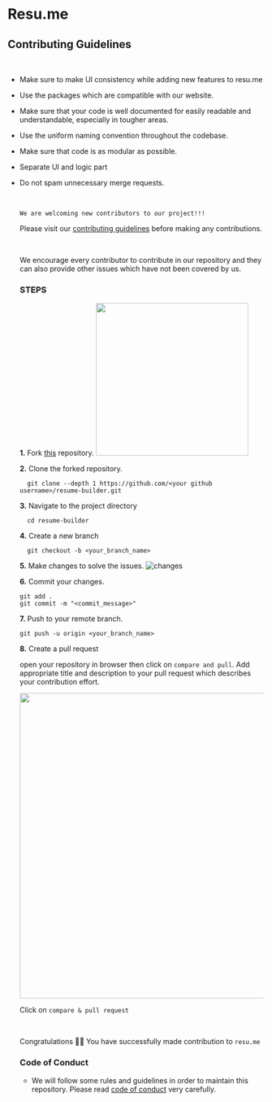 # Resu.me



## Contributing Guidelines

<br/>

- Make sure to make UI consistency while adding new features to resu.me
- Use the packages which are compatible with our website.
- Make sure that your code is well documented for easily readable and understandable, especially in tougher areas.
- Use the uniform naming convention throughout the codebase.
- Make sure that code is as modular as possible.
- Separate UI and logic part
- Do not spam unnecessary merge requests.

  <br/>
  
  `We are welcoming new contributors to our project!!!`

  Please visit our [contributing guidelines](https://github.com/vivek201102/resume-builder/blob/main/contributing.md) before making any contributions.

  <br/>
  
  We encourage every contributor to contribute in our repository and they can also provide other issues which have not been covered by us.


  ### STEPS
  
  **1.** Fork [this](https://github.com/vivek201102/resume-builder) repository.
     <img src="https://user-images.githubusercontent.com/41269164/70219309-9a3eca80-176a-11ea-8a4d-1bd701d07314.png" width=300>

  **2.**  Clone the forked repository.
    ```terminal
      git clone --depth 1 https://github.com/<your github username>/resume-builder.git
    ```
  
  **3.** Navigate to the project directory
    ```terminal
      cd resume-builder
    ```

  **4.** Create a new branch
    ```terminal
      git checkout -b <your_branch_name>
    ```
  **5.** Make changes to solve the issues.
      ![changes](https://media.giphy.com/media/QNFhOolVeCzPQ2Mx85/200w_d.gif)

  **6.** Commit your changes.
    ```terminal
    git add .
    git commit -m "<commit_message>"
    ```
  **7.** Push to your remote branch.
  ```terminal
  git push -u origin <your_branch_name>
  ```
  **8.** Create a pull request

  open your repository in browser then click on `compare and pull`. Add appropriate title and description to your pull request which describes your contribution effort.
  
  <img src="https://user-images.githubusercontent.com/41269164/70219707-47194780-176b-11ea-96c2-d0c401ddb1e0.png" width=600>

  Click on `compare & pull request`

  <br/>
  
  Congratulations 🎉🎉 You have successfully made contribution to `resu.me`


  ### Code of Conduct
  - We will follow some rules and guidelines in order to maintain this repository. Please read [code of conduct](https://github.com/vivek201102/resume-builder/code-of-conduct.md) very carefully.




